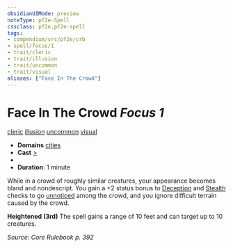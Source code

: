 ```yaml
---
obsidianUIMode: preview
noteType: pf2e-Spell
cssclass: pf2e,pf2e-spell
tags:
- compendium/src/pf2e/crb
- spell/focus/1
- trait/cleric
- trait/illusion
- trait/uncommon
- trait/visual
aliases: ["Face In The Crowd"]
---
```

# Face In The Crowd *Focus 1*   
[cleric](rules/traits/cleric.md "Cleric Class Trait")  [illusion](rules/traits/illusion.md "Illusion School Trait")  [uncommon](rules/traits/uncommon.md "Uncommon Rarity Trait")  [visual](rules/traits/visual.md "Visual Effect Trait")  

- **Domains** [cities](compendium/setting/domains.md#Cities)
- **Cast** [>](rules/core-rulebook/chapter-9-playing-the-game.md#Actions "Single Action") 
- 
- **Duration**: 1 minute

While in a crowd of roughly similar creatures, your appearance becomes bland and nondescript. You gain a +2 status bonus to [Deception](compendium/skills.md#Deception) and [Stealth](compendium/skills.md#Stealth) checks to go [unnoticed](rules/conditions.md#Unnoticed) among the crowd, and you ignore difficult terrain caused by the crowd.

**Heightened (3rd)** The spell gains a range of 10 feet and can target up to 10 creatures.

*Source: Core Rulebook p. 392*